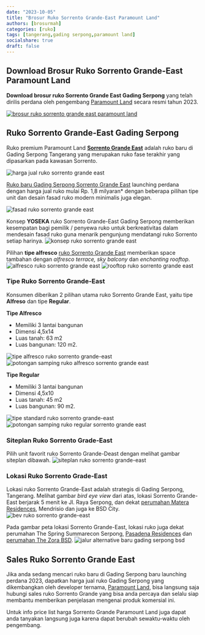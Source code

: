 ```yaml
---
date: "2023-10-05"
title: "Brosur Ruko Sorrento Grande-East Paramount Land"
authors: [brosurmah]
categories: [ruko]
tags: [tangerang,gading serpong,paramount land]
socialshare: true
draft: false
---
```


## Download Brosur Ruko Sorrento Grande-East Paramount Land
**Download brosur ruko Sorrento Grande East Gading Serpong** yang telah dirilis perdana oleh pengembang [Paramount Land](https://paramount-land.com#?) secara resmi tahun 2023. 

[![brosur ruko sorrento grande east paramount land](brosur-ruko-sorrento-grande-east-paramount-land.webp)](https://drive.google.com/drive/folders/1dJwJKb3d-s1gQGYb5vKV1G-Ko8FEtsMJ?usp=drive_link#?)

## Ruko Sorrento Grande-East Gading Serpong
Ruko premium Paramount Land **[Sorrento Grande East](https://gadingserponghome.com/baru/ruko-sorrento-grande-east-gading-serpong//)** adalah ruko baru di Gading Serpong Tangerang yang merupakan ruko fase terakhir yang dipasarkan pada kawasan Sorrento.

![harga jual ruko sorrento grande east](harga-jual-sorrento-grande-east-gading-serpong.webp)

[Ruko baru Gading Serpong Sorrento Grande East](https://investproperti.com/ruko-sorrento-grande-east-gading-serpong-dijual-rp-18-milyaran/) launching perdana dengan harga jual ruko mulai Rp. 1,8 milyaran* dengan beberapa pilihan tipe unit dan desain fasad ruko modern minimalis juga elegan.

![fasad ruko sorrento grande east](fasad-ruko-sorrento-grande-east-paramount-land.webp)

Konsep **YOSEKA** ruko Sorrento Grande-East Gading Serpong memberikan kesempatan bagi pemilik / penyewa ruko untuk berkreativitas dalam mendesain fasad ruko guna menarik pengunjung mendatangi ruko Sorrento setiap harinya.
![konsep ruko sorrento grande east](konsep-yoseka-ruko-sorrento-grande-east.webp)

Pilihan **tipe alfresco** [ruko Sorrento Grande East](https://www.propertilaunch.com/2023/10/ruko-sorrento-grande-east-paramount.html) memberikan space tambahan dengan *alfresco terrace, sky balcony* dan *enchanting rooftop*.
![alfresco ruko sorrento grande east](ruko-sorrento-grande-east-tipe-alfreso.webp)
![rooftop ruko sorrento grande east](rooftop-ruko-sorrento-grande-east.webp)

### Tipe Ruko Sorrento Grande-East
Konsumen diberikan 2 pilihan utama ruko Sorrento Grande East, yaitu tipe **Alfreso** dan tipe **Regular**.

**Tipe Alfresco**
- Memiliki 3 lantai bangunan
- Dimensi 4,5x14
- Luas tanah: 63 m2
- Luas bangunan: 120 m2.

![tipe alfresco ruko sorrento grande-east](denah-ruko-sorrento-grande-east-tipe-alfresco.webp)
![potongan samping ruko alfresco sorrento grande east](lantai-ruko-sorrento-grande-east-tipe-alfresco.webp)

**Tipe Regular**
- Memiliki 3 lantai bangunan
- Dimensi 4,5x10
- Luas tanah: 45 m2
- Luas bangunan: 90 m2.

![tipe standard ruko sorrento grande-east](denah-ruko-sorrento-grande-east-tipe-regular.webp)
![potongan samping ruko regular sorrento grande east](lantai-ruko-sorrento-grande-east-tipe-regular.webp)

### Siteplan Ruko Sorrento Grade-East
Pilih unit favorit ruko Sorrento Grande-Deast dengan melihat gambar siteplan dibawah.
![siteplan ruko sorrento grande-east](siteplan-ruko-sorrento-grande-east-gading-serpong.webp)

### Lokasi Ruko Sorrento Grade-East
Lokasi ruko Sorrento Grande-East adalah strategis di Gading Serpong, Tangerang. Melihat gambar *bird eye view* dari atas, lokasi Sorrento Grande-East berjarak 5 menit ke Jl. Raya Serpong, dan dekat [perumahan Matera Residences](https://investproperti.com/matera-residences-paramount-land-gading-serpong/), Mendrisio dan juga ke BSD City.
![bev ruko sorrento grande-east](bev-sorrento-grande-east-gading-serpong.webp)

Pada gambar peta lokasi Sorrento Grande-East, lokasi ruko juga dekat perumahan The Spring Summarecon Serpong, [Pasadena Residences](https://investproperti.com/pasadena-residences-paramount-land-gading-serpong/) dan [perumahan The Zora BSD](https://bsdcityhome.com/project/kiyomi-the-zora-bsd/).
![jalur alternative baru gading serpong bsd](jalur-alternative-baru-gading-serpong-bsd.webp)

## Sales Ruko Sorrento Grande East
Jika anda sedang mencari ruko baru di Gading Serpong baru launching perdana 2023, dapatkan harga jual ruko Gading Serpong yang dikembangkan oleh developer ternama, [Paramount Land](https://paramount-land.com#?), bisa langsung saja hubungi sales ruko Sorrento Grande yang bisa anda percaya dan selalu siap membantu memberikan penjelasan mengenai produk komersial ini. 

Untuk info price list harga Sorrento Grande Paramount Land juga dapat anda tanyakan langsung juga karena dapat berubah sewaktu-waktu oleh pengembang.

